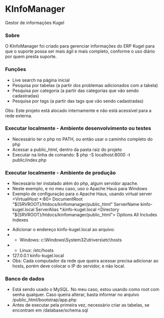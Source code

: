 # KInfoManager #
Gestor de informações Kugel

### Sobre ###
O KInfoManager foi criado para gerenciar informações do ERP Kugel para que o suporte possa ser mais ágil e mais completo, conforme o uso diário por quem presta suporte.

### Funções ###
* Live search na página inicial
* Pesquisa por tabelas (a partir dos problemas adicionados com a tabela)
* Pesquisa por categoria (a partir das categorias que vão sendo cadastradas)
* Pesquisa por tags (a partir das tags que vão sendo cadastradas)

Obs: Este projeto está alocado internamente e não está acessível para a rede externa.

### Executar localmente - Ambiente desenvolvimento ou testes ###
* Necessário ter o php no PATH, ou então usar o caminho completo do php
* Acessar a public_html, dentro da pasta raiz do projeto
* Executar na linha de comando:
$ php -S localhost:8000 -t public/index.php

### Executar localmente - Ambiente de produção ###
* Necessário ter instalado além do php, algum servidor apache.
* Neste exemplo, e no meu caso, uso o Apache Haus para Windows
* Exemplo de configuração para o Apache Haus, usando virtual server
<VirtualHost *:80>
    DocumentRoot "${SRVROOT}/htdocs/kinfomanager/public_html"
    ServerName kinfo-kugel.local
    ServerAlias *.kinfo-kugel.local
    <Directory "${SRVROOT}/htdocs/kinfomanager/public_html">
        Options All Includes Indexes
    </Directory>
</VirtualHost>

* Adicionar o endereço kinfo-kugel.local ao arquivo:
* - Windows: c:\Windows\System32\drivers\etc\hosts
* - Linux: /etc/hosts
* 127.0.0.1           kinfo-kugel.local
* Obs: Cada computador da rede que queira acessar precisa adicionar ao hosts, porém deve colocar o IP do servidor, e não local.

### Banco de dados ###
* Está sendo usado o MySQL. No meu caso, estou usando como root com senha qualquer. Caso queira alterar, basta informar no arquivo /public_html/bootstrap/app.php
* Antes de executar pela primeira vez, necessário criar as tabelas, se encontram em /database/schema.sql
